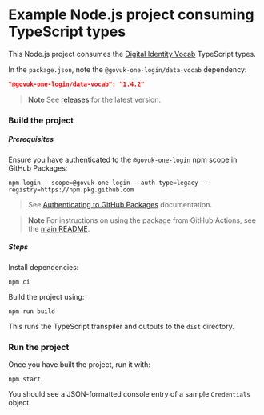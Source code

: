 Example Node.js project consuming TypeScript types
==================================================

This Node.js project consumes the [Digital Identity Vocab](https://github.com/govuk-one-login/data-vocab) TypeScript types.

In the `package.json`, note the `@govuk-one-login/data-vocab` dependency:

```json
"@govuk-one-login/data-vocab": "1.4.2"
```

> **Note**
> See [releases](https://github.com/govuk-one-login/data-vocab/releases) for the latest version.

### Build the project

##### Prerequisites

Ensure you have authenticated to the `@govuk-one-login` npm scope in GitHub Packages:

```shell
npm login --scope=@govuk-one-login --auth-type=legacy --registry=https://npm.pkg.github.com
```

> See [Authenticating to GitHub Packages](https://docs.github.com/en/packages/working-with-a-github-packages-registry/working-with-the-npm-registry#authenticating-to-github-packages) documentation.

> **Note**
> For instructions on using the package from GitHub Actions, see the [main README](https://github.com/govuk-one-login/data-vocab#setting-permissions).

##### Steps

Install dependencies:

```shell
npm ci
```

Build the project using:

```shell
npm run build
```

This runs the TypeScript transpiler and outputs to the `dist` directory.

### Run the project

Once you have built the project, run it with:

```shell
npm start
```

You should see a JSON-formatted console entry of a sample `Credentials` object.
